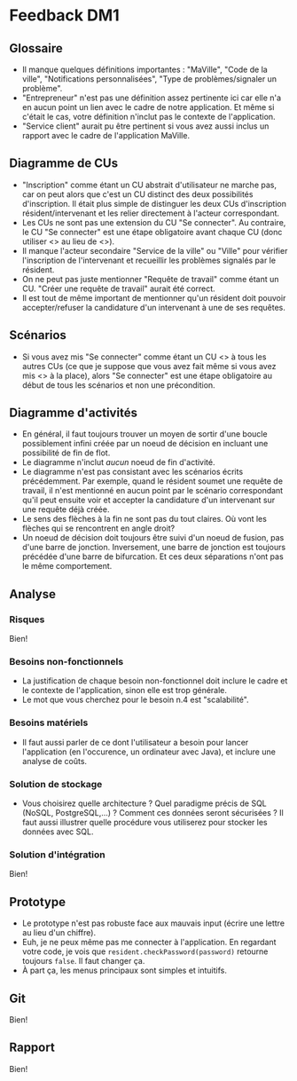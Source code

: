 # Feedback DM1

## Glossaire

- Il manque quelques définitions importantes : "MaVille", "Code de la ville", "Notifications personnalisées", "Type de problèmes/signaler un problème".
- "Entrepreneur" n'est pas une définition assez pertinente ici car elle n'a en aucun point un lien avec le cadre de notre application. Et même si c'était le cas, votre définition n'inclut pas le contexte de l'application.
- "Service client" aurait pu être pertinent si vous avez aussi inclus un rapport avec le cadre de l'application MaVille.

## Diagramme de CUs

- "Inscription" comme étant un CU abstrait d'utilisateur ne marche pas, car on peut alors que c'est un CU distinct des deux possibilités d'inscription. Il était plus simple de distinguer les deux CUs d'inscription résident/intervenant et les relier directement à l'acteur correspondant.
- Les CUs ne sont pas une extension du CU "Se connecter". Au contraire, le CU "Se connecter" est une étape obligatoire avant chaque CU (donc utiliser <<include>> au lieu de <<extends>>).
- Il manque l'acteur secondaire "Service de la ville" ou "Ville" pour vérifier l'inscription de l'intervenant et recueillir les problèmes signalés par le résident.
- On ne peut pas juste mentionner "Requête de travail" comme étant un CU. "Créer une requête de travail" aurait été correct.
- Il est tout de même important de mentionner qu'un résident doit pouvoir accepter/refuser la candidature d'un intervenant à une de ses requêtes.

## Scénarios

- Si vous avez mis "Se connecter" comme étant un CU <<include>> à tous les autres CUs (ce que je suppose que vous avez fait même si vous avez mis <<extends>> à la place), alors "Se connecter" est une étape obligatoire au début de tous les scénarios et non une précondition.

## Diagramme d'activités

- En général, il faut toujours trouver un moyen de sortir d'une boucle possiblement infini créée par un noeud de décision en incluant une possibilité de fin de flot.
- Le diagramme n'inclut *aucun* noeud de fin d'activité.
- Le diagramme n'est pas consistant avec les scénarios écrits précédemment. Par exemple, quand le résident soumet une requête de travail, il n'est mentionné en aucun point par le scénario correspondant qu'il peut ensuite voir et accepter la candidature d'un intervenant sur une requête déjà créée.
- Le sens des flèches à la fin ne sont pas du tout claires. Où vont les flèches qui se rencontrent en angle droit?
- Un noeud de décision doit toujours être suivi d'un noeud de fusion, pas d'une barre de jonction. Inversement, une barre de jonction est toujours précédée d'une barre de bifurcation. Et ces deux séparations n'ont pas le même comportement.

## Analyse

### Risques 

Bien!

### Besoins non-fonctionnels

- La justification de chaque besoin non-fonctionnel doit inclure le cadre et le contexte de l'application, sinon elle est trop générale. 
- Le mot que vous cherchez pour le besoin n.4 est "scalabilité".

### Besoins matériels

- Il faut aussi parler de ce dont l'utilisateur a besoin pour lancer l'application (en l'occurence, un ordinateur avec Java), et inclure une analyse de coûts.

### Solution de stockage

- Vous choisirez quelle architecture ? Quel paradigme précis de SQL (NoSQL, PostgreSQL,...) ? Comment ces données seront sécurisées ? Il faut aussi illustrer quelle procédure vous utiliserez pour stocker les données avec SQL.

### Solution d'intégration

Bien!

## Prototype

- Le prototype n'est pas robuste face aux mauvais input (écrire une lettre au lieu d'un chiffre).
- Euh, je ne peux même pas me connecter à l'application. En regardant votre code, je vois que `resident.checkPassword(password)` retourne toujours `false`. Il faut changer ça.
- À part ça, les menus principaux sont simples et intuitifs.

## Git

Bien!

## Rapport

Bien!
